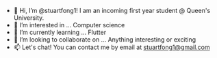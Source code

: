 - 👋 Hi, I’m @stuartfong1! I am an incoming first year student @ Queen's University.
- 👀 I’m interested in ... Computer science
- 🌱 I’m currently learning ... Flutter
- 💞️ I’m looking to collaborate on ... Anything interesting or exciting
- 📫 Let's chat! You can contact me by email at stuartfong1@gmail.com

<!---
stuartfong1/stuartfong1 is a ✨ special ✨ repository because its `README.md` (this file) appears on your GitHub profile.
You can click the Preview link to take a look at your changes.
--->
